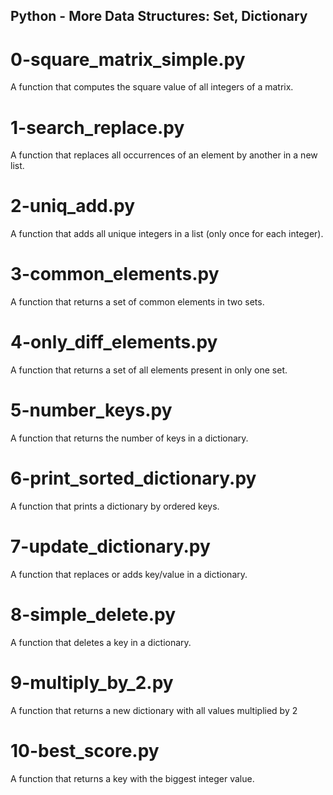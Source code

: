 ## Python - More Data Structures: Set, Dictionary
# 0-square_matrix_simple.py
A function that computes the square value of all integers of a matrix.
# 1-search_replace.py
A function that replaces all occurrences of an element by another in a new list.
# 2-uniq_add.py
A function that adds all unique integers in a list (only once for each integer).
# 3-common_elements.py
A function that returns a set of common elements in two sets.
# 4-only_diff_elements.py
A function that returns a set of all elements present in only one set.
# 5-number_keys.py
A function that returns the number of keys in a dictionary.
# 6-print_sorted_dictionary.py
A function that prints a dictionary by ordered keys.
# 7-update_dictionary.py
A function that replaces or adds key/value in a dictionary.
# 8-simple_delete.py
A function that deletes a key in a dictionary.
# 9-multiply_by_2.py
A function that returns a new dictionary with all values multiplied by 2
# 10-best_score.py
A function that returns a key with the biggest integer value.
